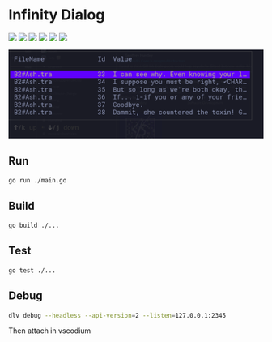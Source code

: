 # Infinity Dialog
![](https://img.shields.io/badge/go-65A2BE2?logo=go&style=for-the-badge&logoColor=grey)
[![](https://img.shields.io/badge/Linux-FCC624?style=for-the-badge&logo=linux&logoColor=black)](https://github.com/dark0dave/infinity_dialog/releases/latest)
[![](https://img.shields.io/badge/Windows-0078D6?&style=for-the-badge&logoColor=white&logo=git-for-windows)](https://github.com/dark0dave/infinity_dialog/releases/latest)
[![](https://img.shields.io/badge/mac%20os-grey?style=for-the-badge&logo=apple&logoColor=white)](https://github.com/dark0dave/infinity_dialog/releases/latest)
[![](https://img.shields.io/github/actions/workflow/status/dark0dave/infinity_dialog/main.yaml?style=for-the-badge)](https://github.com/dark0dave/infinity_dialog/actions/workflows/main.yaml)
[![](https://img.shields.io/github/license/dark0dave/infinity_dialog?style=for-the-badge)](./LICENSE)

![](./docs/example.png)

## Run

```sh
go run ./main.go
```

## Build

```sh
go build ./...
```

## Test

```sh
go test ./...
```

## Debug

```sh
dlv debug --headless --api-version=2 --listen=127.0.0.1:2345
```
Then attach in vscodium